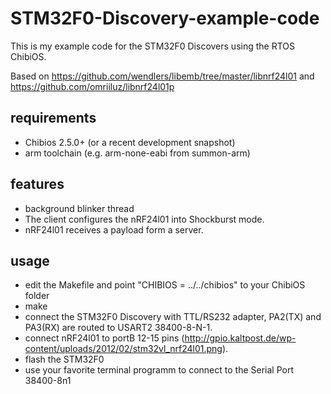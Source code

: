 STM32F0-Discovery-example-code
==============================

This is my example code for the STM32F0 Discovers using the RTOS ChibiOS.

Based on https://github.com/wendlers/libemb/tree/master/libnrf24l01
and https://github.com/omriiluz/libnrf24l01p

requirements
------------
* Chibios 2.5.0+ (or a recent development snapshot)
* arm toolchain (e.g. arm-none-eabi from summon-arm)

features
--------
* background blinker thread
* The client configures the nRF24l01 into Shockburst mode.  
* nRF24l01 receives a payload form a server.

usage
-----
* edit the Makefile and point "CHIBIOS = ../../chibios" to your ChibiOS folder
* make
* connect the STM32F0 Discovery with TTL/RS232 adapter, PA2(TX) and PA3(RX) are routed to USART2 38400-8-N-1.
* connect nRF24l01 to portB 12-15 pins (http://gpio.kaltpost.de/wp-content/uploads/2012/02/stm32vl_nrf24l01.png).
* flash the STM32F0
* use your favorite terminal programm to connect to the Serial Port 38400-8n1 

